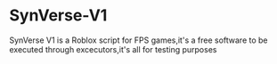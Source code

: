 # SynVerse-V1
SynVerse V1 is a Roblox script for FPS games,it's a free software to be executed through excecutors,it's all for testing purposes 

